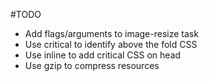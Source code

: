 #TODO
- Add flags/arguments to image-resize task
- Use critical to identify above the fold CSS
- Use inline to add critical CSS on head
- Use gzip to compress resources


